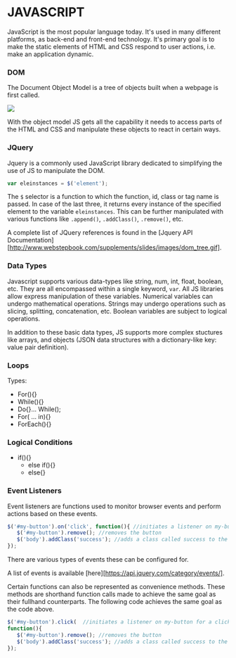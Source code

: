 # JAVASCRIPT

JavaScript is the most popular language today. It's used in many different platforms, as back-end and front-end technology. It's primary goal is to make the static elements of HTML and CSS respond to user actions, i.e. make an application dynamic. 



### DOM

The Document Object Model is a tree of objects built when a webpage is first called. 

![](http://www.webstepbook.com/supplements/slides/images/dom_tree.gif)

With the object model JS gets all the capability it needs to access parts of the HTML and CSS and manipulate these objects to react in certain ways.



### JQuery

Jquery is a commonly used JavaScript library dedicated to simplifying the use of JS to manipulate the DOM. 

```javascript
var eleinstances = $('element');
```

The `$` selector is a function to which the function, id, class or tag name is passed. In case of the last three, it returns every instance of the specified element to the variable `eleinstances`. This can be further manipulated with various functions like `.append()`, `.addClass()`, `.remove()`, etc.

A complete list of JQuery references is found in the [Jquery API Documentation][http://www.webstepbook.com/supplements/slides/images/dom_tree.gif].



### Data Types

Javascript supports various data-types like string, num, int, float, boolean, etc. They are all encompassed within a single keyword, `var`. All JS libraries allow express manipulation of these variables. Numerical variables can undergo mathematical operations. Strings may undergo operations such as slicing, splitting, concatenation, etc. Boolean variables are subject to logical operations. 

In addition to these basic data types, JS supports more complex stuctures like arrays, and objects (JSON data structures with a dictionary-like key: value pair definition).



### Loops

Types:

- For(){}
- While(){}
- Do{}... While();
- For( ... in){}
- ForEach(){}




### Logical Conditions

- if(){} 
  - else if(){} 
  - else{}



### Event Listeners

Event listeners are functions used to monitor browser events and perform actions based on these events. 

```javascript
$('#my-button').on('click', function(){ //initiates a listener on my-button for a click
   $('#my-button').remove(); //removes the button
   $('body').addClass('success'); //adds a class called success to the body, that   								     //appends success message to the body
});
```

There are various types of events these can be configured for.

A list of events is available [here][https://api.jquery.com/category/events/].

Certain functions can also be represented as convenience methods. These methods are shorthand function calls made to achieve the same goal as their fullhand counterparts. The following code achieves the same goal as the code above.

```javascript
$('#my-button').click(	//initiates a listener on my-button for a click
function(){
   $('#my-button').remove(); //removes the button
   $('body').addClass('success'); //adds a class called success to the body, that   								     //appends success message to the body
});
```
